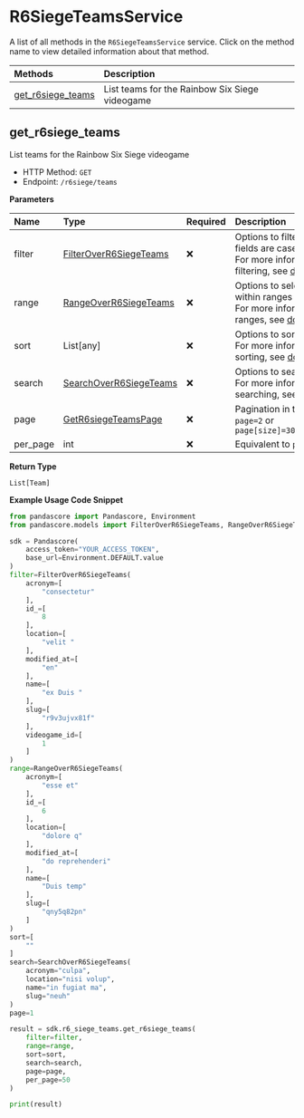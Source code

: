 # R6SiegeTeamsService

A list of all methods in the `R6SiegeTeamsService` service. Click on the method name to view detailed information about that method.

| Methods                                 | Description                                    |
| :-------------------------------------- | :--------------------------------------------- |
| [get_r6siege_teams](#get_r6siege_teams) | List teams for the Rainbow Six Siege videogame |

## get_r6siege_teams

List teams for the Rainbow Six Siege videogame

- HTTP Method: `GET`
- Endpoint: `/r6siege/teams`

**Parameters**

| Name     | Type                                                          | Required | Description                                                                                                                                         |
| :------- | :------------------------------------------------------------ | :------- | :-------------------------------------------------------------------------------------------------------------------------------------------------- |
| filter   | [FilterOverR6SiegeTeams](../models/FilterOverR6SiegeTeams.md) | ❌       | Options to filter results. String fields are case sensitive <br/>For more information on filtering, see [docs](/docs/filtering-and-sorting#filter). |
| range    | [RangeOverR6SiegeTeams](../models/RangeOverR6SiegeTeams.md)   | ❌       | Options to select results within ranges <br/>For more information on ranges, see [docs](/docs/filtering-and-sorting#range).                         |
| sort     | List[any]                                                     | ❌       | Options to sort results <br/>For more information on sorting, see [docs](/docs/filtering-and-sorting#sort).                                         |
| search   | [SearchOverR6SiegeTeams](../models/SearchOverR6SiegeTeams.md) | ❌       | Options to search results <br/>For more information on searching, see [docs](/docs/filtering-and-sorting#search).                                   |
| page     | [GetR6siegeTeamsPage](../models/GetR6siegeTeamsPage.md)       | ❌       | Pagination in the form of `page=2` or `page[size]=30&page[number]=2`                                                                                |
| per_page | int                                                           | ❌       | Equivalent to `page[size]`                                                                                                                          |

**Return Type**

`List[Team]`

**Example Usage Code Snippet**

```python
from pandascore import Pandascore, Environment
from pandascore.models import FilterOverR6SiegeTeams, RangeOverR6SiegeTeams, SearchOverR6SiegeTeams

sdk = Pandascore(
    access_token="YOUR_ACCESS_TOKEN",
    base_url=Environment.DEFAULT.value
)
filter=FilterOverR6SiegeTeams(
    acronym=[
        "consectetur"
    ],
    id_=[
        8
    ],
    location=[
        "velit "
    ],
    modified_at=[
        "en"
    ],
    name=[
        "ex Duis "
    ],
    slug=[
        "r9v3ujvx81f"
    ],
    videogame_id=[
        1
    ]
)
range=RangeOverR6SiegeTeams(
    acronym=[
        "esse et"
    ],
    id_=[
        6
    ],
    location=[
        "dolore q"
    ],
    modified_at=[
        "do reprehenderi"
    ],
    name=[
        "Duis temp"
    ],
    slug=[
        "qny5q82pn"
    ]
)
sort=[
    ""
]
search=SearchOverR6SiegeTeams(
    acronym="culpa",
    location="nisi volup",
    name="in fugiat ma",
    slug="neuh"
)
page=1

result = sdk.r6_siege_teams.get_r6siege_teams(
    filter=filter,
    range=range,
    sort=sort,
    search=search,
    page=page,
    per_page=50
)

print(result)
```

<!-- This file was generated by liblab | https://liblab.com/ -->
